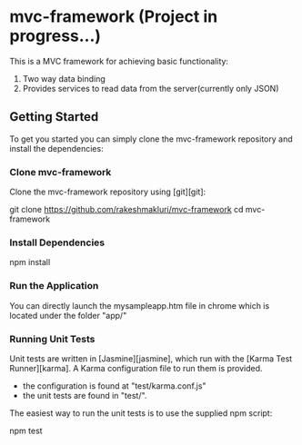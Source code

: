 mvc-framework (Project in progress...)
=============
This is a MVC framework for achieving basic functionality:
1. Two way data binding
2. Provides services to read data from the server(currently only JSON)

## Getting Started

To get you started you can simply clone the mvc-framework repository and install the dependencies:

### Clone mvc-framework

Clone the mvc-framework repository using [git][git]:


git clone https://github.com/rakeshmakluri/mvc-framework
cd mvc-framework


### Install Dependencies


npm install


### Run the Application

You can directly launch the mysampleapp.htm file in chrome which is located under the folder "app/"


### Running Unit Tests

Unit tests are written in [Jasmine][jasmine], which run with the [Karma Test Runner][karma]. A Karma
configuration file to run them is provided.

* the configuration is found at "test/karma.conf.js"
* the unit tests are found in "test/".

The easiest way to run the unit tests is to use the supplied npm script:

npm test